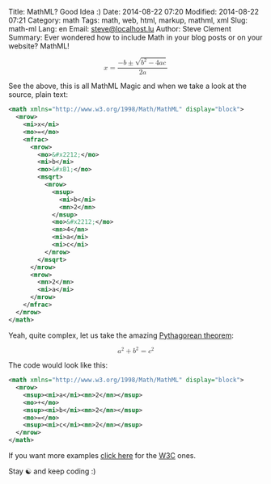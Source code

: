 Title: MathML? Good Idea :)
Date: 2014-08-22 07:20
Modified: 2014-08-22 07:21
Category: math
Tags: math, web, html, markup, mathml, xml
Slug: math-ml
Lang: en
Email: steve@localhost.lu
Author: Steve Clement
Summary: Ever wondered how to include Math in your blog posts or on your website? MathML!

<math xmlns="http://www.w3.org/1998/Math/MathML" display="block"> 
  <mrow>
    <mi>x</mi>
    <mo>=</mo>
    <mfrac>
      <mrow>
        <mo>&#x2212;</mo>
        <mi>b</mi>
        <mo>&#xB1;</mo>
        <msqrt>
          <mrow>
            <msup>
              <mi>b</mi>
              <mn>2</mn>
            </msup>
            <mo>&#x2212;</mo>
            <mn>4</mn>
            <mi>a</mi>
            <mi>c</mi>
          </mrow>
        </msqrt>
      </mrow>
      <mrow>
        <mn>2</mn>
        <mi>a</mi>
      </mrow>
    </mfrac>
  </mrow>
</math>

See the above, this is all MathML Magic and when we take a look at the source, plain text:

``` xml
<math xmlns="http://www.w3.org/1998/Math/MathML" display="block">
  <mrow>
    <mi>x</mi>
    <mo>=</mo>
    <mfrac>
      <mrow>
        <mo>&#x2212;</mo>
        <mi>b</mi>
        <mo>&#xB1;</mo>
        <msqrt>
          <mrow>
            <msup>
              <mi>b</mi>
              <mn>2</mn>
            </msup>
            <mo>&#x2212;</mo>
            <mn>4</mn>
            <mi>a</mi>
            <mi>c</mi>
          </mrow>
        </msqrt>
      </mrow>
      <mrow>
        <mn>2</mn>
        <mi>a</mi>
      </mrow>
    </mfrac>
  </mrow>
</math>
```


Yeah, quite complex, let us take the amazing <a href="https://en.wikipedia.org/wiki/Pythagorean_theorem">Pythagorean theorem</a>:

<math xmlns="http://www.w3.org/1998/Math/MathML" display="block"> 
  <mrow>
    <msup><mi>a</mi><mn>2</mn></msup>
    <mo>+</mo>
    <msup><mi>b</mi><mn>2</mn></msup>
    <mo>=</mo>
    <msup><mi>c</mi><mn>2</mn></msup>
  </mrow>
</math>

The code would look like this:

``` xml
<math xmlns="http://www.w3.org/1998/Math/MathML" display="block"> 
  <mrow>
    <msup><mi>a</mi><mn>2</mn></msup>
    <mo>+</mo>
    <msup><mi>b</mi><mn>2</mn></msup>
    <mo>=</mo>
    <msup><mi>c</mi><mn>2</mn></msup>
  </mrow>
</math>
```

If you want more examples <a href="http://www.w3.org/TR/MathML/chapter1.html#intro.example" target="_blank">click here</a> for the <a href="https://en.wikipedia.org/wiki/World_Wide_Web_Consortium" target="_blank">W3C</a> ones.

Stay :yin_yang: and keep coding :)
